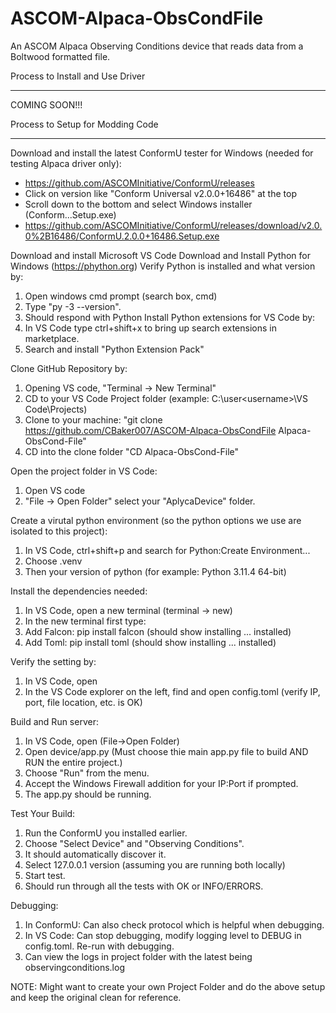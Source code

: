 # ASCOM-Alpaca-ObsCondFile
An ASCOM Alpaca Observing Conditions device that reads data from a Boltwood formatted file.

Process to Install and Use Driver
*********************************
COMING SOON!!!


Process to Setup for Modding Code
*********************************

Download and install the latest ConformU tester for Windows (needed for testing Alpaca driver only):
- https://github.com/ASCOMInitiative/ConformU/releases
- Click on version like "Conform Universal v2.0.0+16486" at the top
- Scroll down to the bottom and select Windows installer (Conform...Setup.exe) 
- https://github.com/ASCOMInitiative/ConformU/releases/download/v2.0.0%2B16486/ConformU.2.0.0+16486.Setup.exe

Download and install Microsoft VS Code
Download and Install Python for Windows (https://phython.org)
Verify Python is installed and what version by:
  1) Open windows cmd prompt (search box, cmd)
  2) Type "py -3 --version".
  3) Should respond with Python <version>
Install Python extensions for VS Code by:
  1) In VS Code type ctrl+shift+x to bring up search extensions in marketplace.
  2) Search and install "Python Extension Pack"

Clone GitHub Repository by:
  1) Opening VS code, "Terminal -> New Terminal"
  2) CD to your VS Code Project folder (example: C:\user\<username>\VS Code\Projects)
  3) Clone to your machine: "git clone https://github.com/CBaker007/ASCOM-Alpaca-ObsCondFile Alpaca-ObsCond-File"
  4) CD into the clone folder "CD Alpaca-ObsCond-File"

Open the project folder in VS Code: 
  1) Open VS code
  2) "File -> Open Folder" select your "AplycaDevice" folder.

Create a virutal python environment (so the python options we use are isolated to this project):
  1) In VS Code, ctrl+shift+p and search for Python:Create Environment...
  2) Choose .venv
  3) Then your version of python (for example: Python 3.11.4 64-bit)

Install the dependencies needed:
  1) In VS Code, open a new terminal (terminal -> new)
  2) In the new terminal first type:
  3) Add Falcon: pip install falcon (should show installing ... installed)
  4) Add Toml: pip install toml (should show installing ... installed)

Verify the setting by:
  1) In VS Code, open <Your Project Folder>
  2) In the VS Code explorer on the left, find and open config.toml (verify IP, port, file location, etc. is OK)

Build and Run server:
  1) In VS Code, open <your project folder> (File->Open Folder)
  2) Open device/app.py  (Must choose thie main app.py file to build AND RUN the entire project.)
  3) Choose "Run" from the menu.
  4) Accept the Windows Firewall addition for your IP:Port if prompted.
  5) The app.py should be running.

Test Your Build:
  1) Run the ConformU you installed earlier.
  2) Choose "Select Device" and "Observing Conditions".
  3) It should automatically discover it.
  4) Select 127.0.0.1 version (assuming you are running both locally)
  5) Start test.
  6) Should run through all the tests with OK or INFO/ERRORS.

Debugging:
  1) In ConformU: Can also check protocol which is helpful when debugging.
  2) In VS Code: Can stop debugging, modify logging level to DEBUG in config.toml.  Re-run with debugging.
  3) Can view the logs in project folder with the latest being observingconditions.log
 
NOTE:  Might want to create your own Project Folder and do the above setup and keep the original clean for reference.
